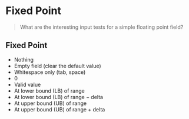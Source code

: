 # Fixed Point

> What are the interesting input tests for a simple floating point field?

## Fixed Point

* Nothing
* Empty field \(clear the default value\)
* Whitespace only \(tab, space\)
* 0
* Valid value
* At lower bound \(LB\) of range
* At lower bound \(LB\) of range − delta
* At upper bound \(UB\) of range
* At upper bound \(UB\) of range + delta

